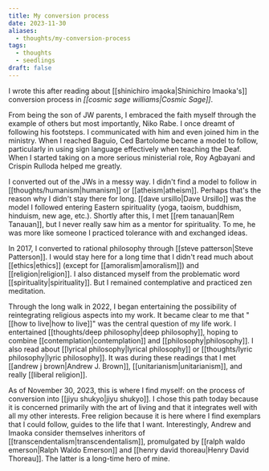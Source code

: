 ```yaml
---
title: My conversion process
date: 2023-11-30
aliases:
  - thoughts/my-conversion-process
tags:
  - thoughts
  - seedlings
draft: false
---
```

I wrote this after reading about [[shinichiro imaoka|Shinichiro Imaoka's]] conversion process in *[[cosmic sage williams|Cosmic Sage]]*.

From being the son of JW parents, I embraced the faith myself through the example of others but most importantly, Niko Rabe. I once dreamt of following his footsteps. I communicated with him and even joined him in the ministry. When I reached Baguio, Ced Bartolome became a model to follow, particularly in using sign language effectively when teaching the Deaf. When I started taking on a more serious ministerial role, Roy Agbayani and Crispin Rulloda helped me greatly.

I converted out of the JWs in a messy way. I didn't find a model to follow in [[thoughts/humanism|humanism]] or [[atheism|atheism]]. Perhaps that's the reason why I didn't stay there for long. [[dave ursillo|Dave Ursillo]] was the model I followed entering Eastern spirituality (yoga, taoism, buddhism, hinduism, new age, etc.). Shortly after this, I met [[rem tanauan|Rem Tanauan]], but I never really saw him as a mentor for spirituality. To me, he was more like someone I practiced tolerance with and exchanged ideas.

In 2017, I converted to rational philosophy through [[steve patterson|Steve Patterson]]. I would stay here for a long time that I didn't read much about [[ethics|ethics]] (except for [[amoralism|amoralism]]) and [[religion|religion]]. I also distanced myself from the problematic word [[spirituality|spirituality]]. But I remained contemplative and practiced zen meditation.

Through the long walk in 2022, I began entertaining the possibility of reintegrating religious aspects into my work. It became clear to me that "[[how to live|how to live]]" was the central question of my life work. I entertained [[thoughts/deep philosophy|deep philosophy]], hoping to combine [[contemplation|contemplation]] and [[philosophy|philosophy]]. I also read about [[lyrical philosophy|lyrical philosophy]] or [[thoughts/lyric philosophy|lyric philosophy]]. It was during these readings that I met [[andrew j brown|Andrew J. Brown]], [[unitarianism|unitarianism]], and really [[liberal religion]].

As of November 30, 2023, this is where I find myself: on the process of conversion into [[jiyu shukyo|jiyu shukyo]]. I chose this path today because it is concerned primarily with the art of living and that it integrates well with all my other interests. Free religion because it is here where I find exemplars that I could follow, guides to the life that I want. Interestingly, Andrew and Imaoka consider themselves inheritors of [[transcendentalism|transcendentalism]], promulgated by [[ralph waldo emerson|Ralph Waldo Emerson]] and [[henry david thoreau|Henry David Thoreau]]. The latter is a long-time hero of mine.